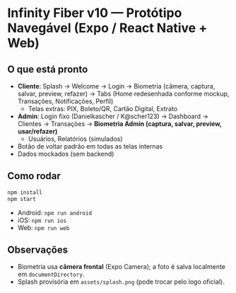 
# Infinity Fiber v10 — Protótipo Navegável (Expo / React Native + Web)

## O que está pronto
- **Cliente**: Splash → Welcome → Login → Biometria (câmera, captura, salvar, preview, refazer) → Tabs (Home redesenhada conforme mockup, Transações, Notificações, Perfil)
  - Telas extras: PIX, Boleto/QR, Cartão Digital, Extrato
- **Admin**: Login fixo (Danielkascher / K@scher123) → Dashboard → Clientes → Transações → **Biometria Admin (captura, salvar, preview, usar/refazer)**
  - Usuários, Relatórios (simulados)
- Botão de voltar padrão em todas as telas internas
- Dados mockados (sem backend)

## Como rodar
```bash
npm install
npm start
```
- Android: `npm run android`
- iOS: `npm run ios`
- Web: `npm run web`

## Observações
- Biometria usa **câmera frontal** (Expo Camera); a foto é salva localmente em `documentDirectory`.
- Splash provisória em `assets/splash.png` (pode trocar pelo logo oficial).
